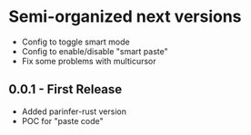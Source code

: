 # Semi-organized next versions
- Config to toggle smart mode
- Config to enable/disable "smart paste"
- Fix some problems with multicursor

## 0.0.1 - First Release
- Added parinfer-rust version
- POC for "paste code"
